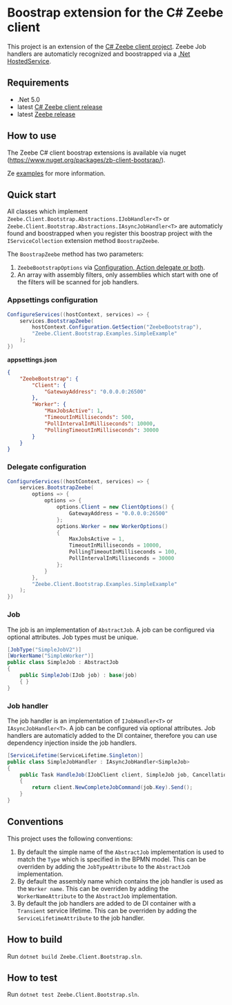 # Boostrap extension for the C# Zeebe client

This project is an extension of the [C# Zeebe client project](https://github.com/camunda-community-hub/zeebe-client-csharp). Zeebe Job handlers are automaticly recognized and boostrapped via a [.Net HostedService](https://docs.microsoft.com/en-us/dotnet/architecture/microservices/multi-container-microservice-net-applications/background-tasks-with-ihostedservice).

## Requirements

* .Net 5.0
* latest [C# Zeebe client release](https://www.nuget.org/packages/zb-client/)
* latest [Zeebe release](https://github.com/zeebe-io/zeebe/releases/)

## How to use

The Zeebe C# client boostrap extensions is available via nuget (https://www.nuget.org/packages/zb-client-bootsrap/).

Ze [examples](./examples) for more information.

## Quick start

All classes which implement `Zeebe.Client.Bootstrap.Abstractions.IJobHandler<T>` or `Zeebe.Client.Bootstrap.Abstractions.IAsyncJobHandler<T>` are automaticly found and boostrapped when you register this boostrap project with the `IServiceCollection` extension method `BoostrapZeebe`.

The `BoostrapZeebe` method has two parameters:

1. `ZeebeBootstrapOptions` via [Configuration, Action delegate or both](https://docs.microsoft.com/en-us/dotnet/core/extensions/options-library-authors).
1. An array with assembly filters, only assemblies which start with one of the filters will be scanned for job handlers.

### Appsettings configuration

```csharp
ConfigureServices((hostContext, services) => {
    services.BootstrapZeebe(
        hostContext.Configuration.GetSection("ZeebeBootstrap"),
        "Zeebe.Client.Bootstrap.Examples.SimpleExample"
    );
})
```

**appsettings.json**

```json
{
    "ZeebeBootstrap": {
        "Client": {                
            "GatewayAddress": "0.0.0.0:26500"
        },
        "Worker": {
            "MaxJobsActive": 1,
            "TimeoutInMilliseconds": 500,
            "PollIntervalInMilliseconds": 10000,
            "PollingTimeoutInMilliseconds": 30000
        }
    }
}
```

### Delegate configuration

```csharp
ConfigureServices((hostContext, services) => {
    services.BootstrapZeebe(
        options => { 
            options => { 
                options.Client = new ClientOptions() {
                    GatewayAddress = "0.0.0.0:26500"
                };
                options.Worker = new WorkerOptions() 
                {
                    MaxJobsActive = 1,
                    TimeoutInMilliseconds = 10000,
                    PollingTimeoutInMilliseconds = 100,
                    PollIntervalInMilliseconds = 30000
                };
            }
        },
        "Zeebe.Client.Bootstrap.Examples.SimpleExample"
    );
})
```

### Job

The job is an implementation of `AbstractJob`. A job can be configured via optional attributes. Job types must be unique.

```csharp
[JobType("SimpleJobV2")]
[WorkerName("SimpleWorker")]
public class SimpleJob : AbstractJob
{
    public SimpleJob(IJob job) : base(job)
    { }
}
```

### Job handler

The job handler is an implementation of `IJobHandler<T>` or `IAsyncJobHandler<T>`. A job can be configured via optional attributes. Job handlers are automaticly added to the DI container, therefore you can use dependency injection inside the job handlers.

```csharp
[ServiceLifetime(ServiceLifetime.Singleton)]
public class SimpleJobHandler : IAsyncJobHandler<SimpleJob>
{
    public Task HandleJob(IJobClient client, SimpleJob job, CancellationToken cancellationToken)
    {  
        return client.NewCompleteJobCommand(job.Key).Send();
    }
}
```


## Conventions

This project uses the following conventions:

1. By default the simple name of the `AbstractJob` implementation is used to match the `Type` which is specified in the BPMN model. This can be overriden by adding the `JobTypeAttribute` to the `AbstractJob` implementation.
1. By default the assembly name which contains the job handler is used as the `Worker name`. This can be overriden by adding the `WorkerNameAttribute` to the `AbstractJob` implementation.
1. By default the job handlers are added to de DI container with a `Transient` service lifetime. This can be overriden by adding the `ServiceLifetimeAttribute` to the job handler.

## How to build

Run `dotnet build Zeebe.Client.Bootstrap.sln`.

## How to test

Run `dotnet test Zeebe.Client.Bootstrap.sln`.
